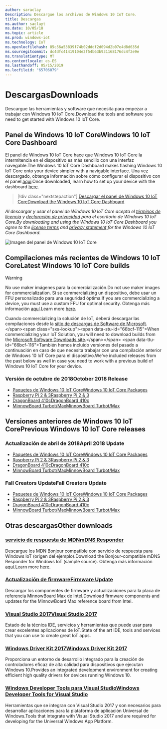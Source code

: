 ```yaml
---
author: saraclay
Description: Descargue los archivos de Windows 10 IoT Core.
title: Descargas
ms.author: saclayt
ms.date: 10/05/18
ms.topic: article
ms.prod: windows-iot
ms.technology: IoT
ms.openlocfilehash: 85c56a53839f74b02dddf2d094d2b07e4d8d635d
ms.sourcegitcommit: dc4dfc41419104e2f54b63b931168176dc4f2e9e
ms.translationtype: MT
ms.contentlocale: es-ES
ms.lasthandoff: 05/15/2019
ms.locfileid: "65706079"
---
```

# <a name="downloads"></a><span data-ttu-id="66bcf-103">Descargas</span><span class="sxs-lookup"><span data-stu-id="66bcf-103">Downloads</span></span>
<span data-ttu-id="66bcf-104">Descargue las herramientas y software que necesita para empezar a trabajar con Windows 10 IoT Core.</span><span class="sxs-lookup"><span data-stu-id="66bcf-104">Download the tools and software you need to get started with Windows 10 IoT Core.</span></span>

## <a name="windows-10-iot-core-dashboard"></a><span data-ttu-id="66bcf-105">Panel de Windows 10 IoT Core</span><span class="sxs-lookup"><span data-stu-id="66bcf-105">Windows 10 IoT Core Dashboard</span></span>

<span data-ttu-id="66bcf-106">El panel de Windows 10 IoT Core hace que Windows 10 IoT Core la intermitencia en el dispositivo es más sencillo con una interfaz navegable.</span><span class="sxs-lookup"><span data-stu-id="66bcf-106">The Windows 10 IoT Core Dashboard makes flashing Windows 10 IoT Core onto your device simpler with a navigable interface.</span></span> <span data-ttu-id="66bcf-107">Una vez descargado, obtenga información sobre cómo configurar el dispositivo con el panel [aquí](https://docs.microsoft.com/en-gb/windows/iot-core/tutorials/quickstarter/devicesetup#using-the-iot-dashboard-raspberry-pi-minnowboard-nxp).</span><span class="sxs-lookup"><span data-stu-id="66bcf-107">Once downloaded, learn how to set up your device with the dashboard [here](https://docs.microsoft.com/en-gb/windows/iot-core/tutorials/quickstarter/devicesetup#using-the-iot-dashboard-raspberry-pi-minnowboard-nxp).</span></span>

> [!div class="nextstepaction"]
> [<span data-ttu-id="66bcf-108">Descargar el panel de Windows 10 IoT Core</span><span class="sxs-lookup"><span data-stu-id="66bcf-108">Download the Windows 10 IoT Core Dashboard</span></span>](http://go.microsoft.com/fwlink/?LinkID=708576)

<span data-ttu-id="66bcf-109">_Al descargar y usar el panel de Windows 10 IoT Core acepta el [términos de licencia](http://go.microsoft.com/fwlink/?LinkID=703960&clcid=0x4809) y [declaración de privacidad](http://go.microsoft.com/fwlink/?LinkId=521839) para el escritorio de Windows 10 IoT Core._</span><span class="sxs-lookup"><span data-stu-id="66bcf-109">_By downloading and using the Windows 10 IoT Core Dashboard you agree to the [license terms](http://go.microsoft.com/fwlink/?LinkID=703960&clcid=0x4809) and [privacy statement](http://go.microsoft.com/fwlink/?LinkId=521839) for the Windows 10 IoT Core Dashboard._</span></span>

![Imagen del panel de Windows 10 IoT Core](media/IoTDashboard/DASHBOARD-800x450.jpg)

## <a name="latest-windows-10-iot-core-builds"></a><span data-ttu-id="66bcf-111">Compilaciones más recientes de Windows 10 IoT Core</span><span class="sxs-lookup"><span data-stu-id="66bcf-111">Latest Windows 10 IoT Core builds</span></span>

> [!WARNING]
> <span data-ttu-id="66bcf-112">No use maker imágenes para la comercialización.</span><span class="sxs-lookup"><span data-stu-id="66bcf-112">Do not use maker images for commercialization.</span></span> <span data-ttu-id="66bcf-113">Si se commercializing un dispositivo, debe usar un FFU personalizado para una seguridad óptima.</span><span class="sxs-lookup"><span data-stu-id="66bcf-113">If you are commercializing a device, you must use a custom FFU for optimal security.</span></span> <span data-ttu-id="66bcf-114">Obtenga más información [aquí](https://docs.microsoft.com/en-us/windows-hardware/manufacture/iot/iot-core-manufacturing-guide).</span><span class="sxs-lookup"><span data-stu-id="66bcf-114">Learn more [here](https://docs.microsoft.com/en-us/windows-hardware/manufacture/iot/iot-core-manufacturing-guide).</span></span>

<span data-ttu-id="66bcf-115">Cuando commercializing la solución de IoT, deberá descargar las compilaciones desde la [sitio de descargas de Software de Microsoft](https://www.microsoft.com/en-us/software-download/windows10IoTCore#!).</span><span class="sxs-lookup"><span data-stu-id="66bcf-115">When commercializing your IoT Solution, you will need to download builds from the [Microsoft Software Downloads site](https://www.microsoft.com/en-us/software-download/windows10IoTCore#!).</span></span> <span data-ttu-id="66bcf-116">También hemos incluido versiones del pasado a continuación en caso de que necesita trabajar con una compilación anterior de Windows 10 IoT Core para el dispositivo.</span><span class="sxs-lookup"><span data-stu-id="66bcf-116">We've included releases from the past below as well in case you need to work with a previous build of Windows 10 IoT Core for your device.</span></span> 

### <a name="october-2018-release"></a><span data-ttu-id="66bcf-117">Versión de octubre de 2018</span><span class="sxs-lookup"><span data-stu-id="66bcf-117">October 2018 Release</span></span>

* [<span data-ttu-id="66bcf-118">Paquetes de Windows 10 IoT Core</span><span class="sxs-lookup"><span data-stu-id="66bcf-118">Windows 10 IoT Core Packages</span></span>](https://www.microsoft.com/en-us/software-download/windows10IoTCore#!)
* [<span data-ttu-id="66bcf-119">Raspberry Pi 2 & 3</span><span class="sxs-lookup"><span data-stu-id="66bcf-119">Raspberry Pi 2 & 3</span></span>](https://go.microsoft.com/fwlink/?LinkId=846058)
* [<span data-ttu-id="66bcf-120">DragonBoard 410c</span><span class="sxs-lookup"><span data-stu-id="66bcf-120">DragonBoard 410c</span></span>](https://go.microsoft.com/fwlink/?LinkId=846059)
* [<span data-ttu-id="66bcf-121">MinnowBoard Turbot/Max</span><span class="sxs-lookup"><span data-stu-id="66bcf-121">MinnowBoard Turbot/Max</span></span>](https://go.microsoft.com/fwlink/?linkid=846057)


## <a name="previous-windows-10-iot-core-releases"></a><span data-ttu-id="66bcf-122">Versiones anteriores de Windows 10 IoT Core</span><span class="sxs-lookup"><span data-stu-id="66bcf-122">Previous Windows 10 IoT Core releases</span></span>

### <a name="april-2018-update"></a><span data-ttu-id="66bcf-123">Actualización de abril de 2018</span><span class="sxs-lookup"><span data-stu-id="66bcf-123">April 2018 Update</span></span>

* [<span data-ttu-id="66bcf-124">Paquetes de Windows 10 IoT Core</span><span class="sxs-lookup"><span data-stu-id="66bcf-124">Windows 10 IoT Core Packages</span></span>](https://software-download.microsoft.com/download/pr/17134.1.180410-1804.rs4_release_amd64fre_IOTCORE_PACKAGES.iso)
* [<span data-ttu-id="66bcf-125">Raspberry Pi 2 & 3</span><span class="sxs-lookup"><span data-stu-id="66bcf-125">Raspberry Pi 2 & 3</span></span>](https://software-download.microsoft.com/download/pr/17134.1.180410-1804.rs4_release_amd64fre_IOTCORE_RPi.iso)
* [<span data-ttu-id="66bcf-126">DragonBoard 410c</span><span class="sxs-lookup"><span data-stu-id="66bcf-126">DragonBoard 410c</span></span>](https://software-download.microsoft.com/download/pr/17134.1.180410-1804.rs4_release_amd64fre_IOTCORE_QCDB410C.iso)
* [<span data-ttu-id="66bcf-127">MinnowBoard Turbot/Max</span><span class="sxs-lookup"><span data-stu-id="66bcf-127">MinnowBoard Turbot/Max</span></span>](https://software-download.microsoft.com/download/pr/17134.1.180410-1804.rs4_release_amd64fre_IOTCORE_MBM.iso)


### <a name="fall-creators-update"></a><span data-ttu-id="66bcf-128">Fall Creators Update</span><span class="sxs-lookup"><span data-stu-id="66bcf-128">Fall Creators Update</span></span>

* [<span data-ttu-id="66bcf-129">Paquetes de Windows 10 IoT Core</span><span class="sxs-lookup"><span data-stu-id="66bcf-129">Windows 10 IoT Core Packages</span></span>](https://software-download.microsoft.com/download/pr/16299.15.170928-1534.rs3_release_amd64fre_IOTCORE_PACKAGES.iso)
* [<span data-ttu-id="66bcf-130">Raspberry Pi 2 & 3</span><span class="sxs-lookup"><span data-stu-id="66bcf-130">Raspberry Pi 2 & 3</span></span>](http://download.microsoft.com/download/9/6/2/9629C69B-02B8-4A82-A4C8-860D6E880C66/16299.15.170928-1534.rs3_release_amd64fre_IOTCORE_RPi.iso)
* [<span data-ttu-id="66bcf-131">DragonBoard 410c</span><span class="sxs-lookup"><span data-stu-id="66bcf-131">DragonBoard 410c</span></span>](http://download.microsoft.com/download/1/0/C/10CAECC2-3B60-45BF-BF0D-D0BACF4072E5/16299.15.170928-1534.rs3_release_amd64fre_IOTCORE_QCDB410C.iso)
* [<span data-ttu-id="66bcf-132">MinnowBoard Turbot/Max</span><span class="sxs-lookup"><span data-stu-id="66bcf-132">MinnowBoard Turbot/Max</span></span>](http://download.microsoft.com/download/5/F/9/5F917B68-020E-4993-A972-F1A7038510CF/16299.15.170928-1534.rs3_release_amd64fre_IOTCORE_MBM.iso)


## <a name="other-downloads"></a><span data-ttu-id="66bcf-133">Otras descargas</span><span class="sxs-lookup"><span data-stu-id="66bcf-133">Other downloads</span></span>

### <a name="mdns-responderhttpsgomicrosoftcomfwlinklinkid2077676"></a>[<span data-ttu-id="66bcf-134">servicio de respuesta de MDN</span><span class="sxs-lookup"><span data-stu-id="66bcf-134">mDNS Responder</span></span>](https://go.microsoft.com/fwlink/?linkid=2077676)
<span data-ttu-id="66bcf-135">Descargue los MDN Bonjour compatible con servicio de respuesta para Windows IoT (origen del ejemplo).</span><span class="sxs-lookup"><span data-stu-id="66bcf-135">Download the Bonjour-compatible mDNS Responder for Windows IoT (sample source).</span></span> <span data-ttu-id="66bcf-136">Obtenga más información [aquí](mDNS.md).</span><span class="sxs-lookup"><span data-stu-id="66bcf-136">Learn more [here](mDNS.md).</span></span>

### <a name="firmware-updatehttpfirmwareintelcomprojectsminnowboard-max"></a>[<span data-ttu-id="66bcf-137">Actualización de firmware</span><span class="sxs-lookup"><span data-stu-id="66bcf-137">Firmware Update</span></span>](http://firmware.intel.com/projects/minnowboard-max)
<span data-ttu-id="66bcf-138">Descargar los componentes de firmware y actualizaciones para la placa de referencia MinnowBoard Max de Intel.</span><span class="sxs-lookup"><span data-stu-id="66bcf-138">Download firmware components and updates for the MinnowBoard Max reference board from Intel.</span></span>

### <a name="visual-studio-2017httpswwwvisualstudiocomdownloads"></a>[<span data-ttu-id="66bcf-139">Visual Studio 2017</span><span class="sxs-lookup"><span data-stu-id="66bcf-139">Visual Studio 2017</span></span>](https://www.visualstudio.com/downloads/)
<span data-ttu-id="66bcf-140">Estado de la técnica IDE, servicios y herramientas que puede usar para crear excelentes aplicaciones de IoT.</span><span class="sxs-lookup"><span data-stu-id="66bcf-140">State of the art IDE, tools and services that you can use to create great IoT apps.</span></span>

### <a name="windows-driver-kit-2017httpsmsdnmicrosoftcomwindowshardwarehh852365aspx"></a>[<span data-ttu-id="66bcf-141">Windows Driver Kit 2017</span><span class="sxs-lookup"><span data-stu-id="66bcf-141">Windows Driver Kit 2017</span></span>](https://msdn.microsoft.com/windows/hardware/hh852365.aspx)
<span data-ttu-id="66bcf-142">Proporciona un entorno de desarrollo integrado para la creación de controladores eficaz de alta calidad para dispositivos que ejecutan Windows 10.</span><span class="sxs-lookup"><span data-stu-id="66bcf-142">Provides an integrated development environment for creating efficient high quality drivers for devices running Windows 10.</span></span>

### <a name="windows-developer-tools-for-visual-studiohttpsdevwindowscomen-usdownloads"></a>[<span data-ttu-id="66bcf-143">Windows Developer Tools para Visual Studio</span><span class="sxs-lookup"><span data-stu-id="66bcf-143">Windows Developer Tools for Visual Studio</span></span>](https://dev.windows.com/en-us/downloads)
<span data-ttu-id="66bcf-144">Herramientas que se integran con Visual Studio 2017 y son necesarios para desarrollar aplicaciones para la plataforma de aplicación Universal de Windows.</span><span class="sxs-lookup"><span data-stu-id="66bcf-144">Tools that integrate with Visual Studio 2017 and are required for developing for the Universal Windows App Platform.</span></span> 
